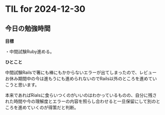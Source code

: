 # TIL for 2024-12-30

## 今日の勉強時間

**目標**

・中間試験Ruby進める。


**ひとこと**

中間試験Railsで箸にも棒にもかからないエラーが出てしまったので、レビューお休み期間中の今は進もうにも進められないのでRails以外のところを進めていこうと思います。

本来であればRialsに食らいつくのがいいのはわかっているものの、自分に残された時間や今の理解度とエラーの内容を照らし合わせると一旦保留にして別のところを進めていくのが得策だと判断。
